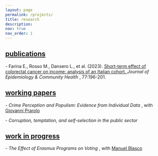 ```yaml
---
layout: page
permalink: /projects/
title: research
description:
nav: true
nav_order: 1
---
```


<div class="projects">
  <a id="publications" href=".#publications">
    <h2 class="category">publications</h2>
  </a>
</div>

<p> - Farina E., Rosso M., Dansero L., et al. (2023). <a href="https://doi.org/10.1136/jech-2022-220088"> Short-term effect of colorectal cancer on income: analysis of an Italian cohort. </a> <i> Journal of Epidemiology & Community Health </i>, 77:196-201. </p>

<p id="abstract-1" class="abstract" style="display: none;">
  Abstract: lorem ipsum abstract for paper 1.
</p>


<div class="projects">
  <a id="working-papers" href=".#working-papers">
    <h2 class="category">working papers</h2>
  </a>
</div>

<p> - <i> Crime Perception and Populism: Evidence from Individual Data </i> , with <a href="https://sites.google.com/site/giovanniprarolo/"> Giovanni Prarolo </a> </p>

<p id="abstract-2" class="abstract" style="display: none;">
  Abstract: lorem ipsum abstract for paper 1.
</p>

<p> - <i> Corruption, temptation, and self-selection in the public sector </i> </p>

<p id="abstract-3" class="abstract" style="display: none;">
  Abstract: lorem ipsum abstract for paper 1.
</p>

<div class="projects">
  <a id="work-in-progress" href=".#work-in-progress">
    <h2 class="category">work in progress</h2>
  </a>
</div>

<p> - <i> The Effect of Erasmus Programs on Voting </i> , with <a href="https://www.unibo.it/sitoweb/manuel.blasco2/en"> Manuel Blasco </a> </p>


<!-- JavaScript -->
<script>
  function toggleAbstract(id) {
    var abstract = document.getElementById(id);
    if (abstract.style.display === "none") {
      abstract.style.display = "block";
    } else {
      abstract.style.display = "none";
    }
  }
</script>
